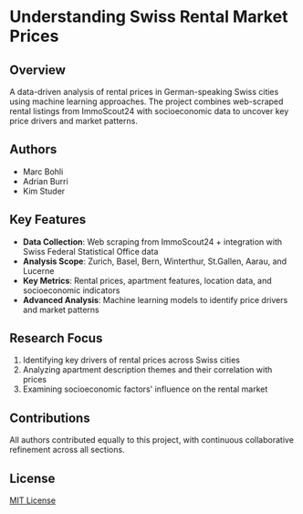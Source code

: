 # Understanding Swiss Rental Market Prices 

## Overview
A data-driven analysis of rental prices in German-speaking Swiss cities using machine learning approaches. The project combines web-scraped rental listings from ImmoScout24 with socioeconomic data to uncover key price drivers and market patterns.

## Authors
- Marc Bohli
- Adrian Burri
- Kim Studer

## Key Features
- **Data Collection**: Web scraping from ImmoScout24 + integration with Swiss Federal Statistical Office data
- **Analysis Scope**: Zurich, Basel, Bern, Winterthur, St.Gallen, Aarau, and Lucerne
- **Key Metrics**: Rental prices, apartment features, location data, and socioeconomic indicators
- **Advanced Analysis**: Machine learning models to identify price drivers and market patterns

## Research Focus
1. Identifying key drivers of rental prices across Swiss cities
2. Analyzing apartment description themes and their correlation with prices
3. Examining socioeconomic factors' influence on the rental market

## Contributions
All authors contributed equally to this project, with continuous collaborative refinement across all sections.

## License
[MIT License](https://opensource.org/licenses/MIT)